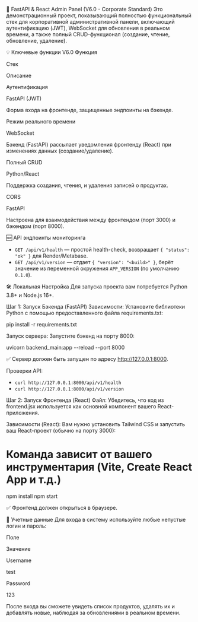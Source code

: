 🚀 FastAPI & React Admin Panel (V6.0 - Corporate Standard)
Это демонстрационный проект, показывающий полностью функциональный стек для корпоративной административной панели, включающий аутентификацию (JWT), WebSocket для обновления в реальном времени, а также полный CRUD-функционал (создание, чтение, обновление, удаление).

💡 Ключевые функции V6.0
Функция

Стек

Описание

Аутентификация

FastAPI (JWT)

Форма входа на фронтенде, защищенные эндпоинты на бэкенде.

Режим реального времени

WebSocket

Бэкенд (FastAPI) рассылает уведомления фронтенду (React) при изменениях данных (создание/удаление).

Полный CRUD

Python/React

Поддержка создания, чтения, и удаления записей о продуктах.

CORS

FastAPI

Настроена для взаимодействия между фронтендом (порт 3000) и бэкендом (порт 8000).

🆕 API эндпоинты мониторинга
- `GET /api/v1/health` — простой health-check, возвращает `{ "status": "ok" }` для Render/Metabase.
- `GET /api/v1/version` — отдает `{ "version": "<build>" }`, берёт значение из переменной окружения `APP_VERSION` (по умолчанию `0.1.0`).

🛠️ Локальная Настройка
Для запуска проекта вам потребуется Python 3.8+ и Node.js 16+.

Шаг 1: Запуск Бэкенда (FastAPI)
Зависимости: Установите библиотеки Python с помощью предоставленного файла requirements.txt:

pip install -r requirements.txt

Запуск сервера: Запустите бэкенд на порту 8000:

uvicorn backend_main:app --reload --port 8000

✅ Сервер должен быть запущен по адресу http://127.0.0.1:8000.

Проверки API:
- `curl http://127.0.0.1:8000/api/v1/health`
- `curl http://127.0.0.1:8000/api/v1/version`

Шаг 2: Запуск Фронтенда (React)
Файл: Убедитесь, что код из frontend.jsx используется как основной компонент вашего React-приложения.

Зависимости (React): Вам нужно установить Tailwind CSS и запустить ваш React-проект (обычно на порту 3000):

# Команда зависит от вашего инструментария (Vite, Create React App и т.д.)
npm install 
npm start

✅ Фронтенд должен открыться в браузере.

🔑 Учетные данные
Для входа в систему используйте любые непустые логин и пароль:

Поле

Значение

Username

test

Password

123

После входа вы сможете увидеть список продуктов, удалять их и добавлять новые, наблюдая за обновлениями в реальном времени.
